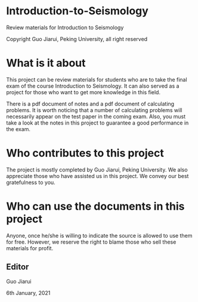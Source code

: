 # Introduction-to-Seismology
Review materials for Introduction to Seismology

Copyright Guo Jiarui, Peking University, all right reserved

# What is it about
This project can be review materials for students who are to take the final exam of the course Introduction to Seismology. It can also served as a project for those who want to get more knowledge in this field. 

There is a pdf document of notes and a pdf document of calculating problems. It is worth noticing that a number of calculating problems will necessarily appear on the test paper in the coming exam. Also, you must take a look at the notes in this project to guarantee a good performance in the exam. 

# Who contributes to this project
The project is mostly completed by Guo Jiarui, Peking University. We also appreciate those who have assisted us in this project. We convey our best gratefulness to you. 

# Who can use the documents in this project
Anyone, once he/she is willing to indicate the source is allowed to use them for free. However, we reserve the right to blame those who sell these materials for profit. 


## Editor
Guo Jiarui

6th January, 2021
